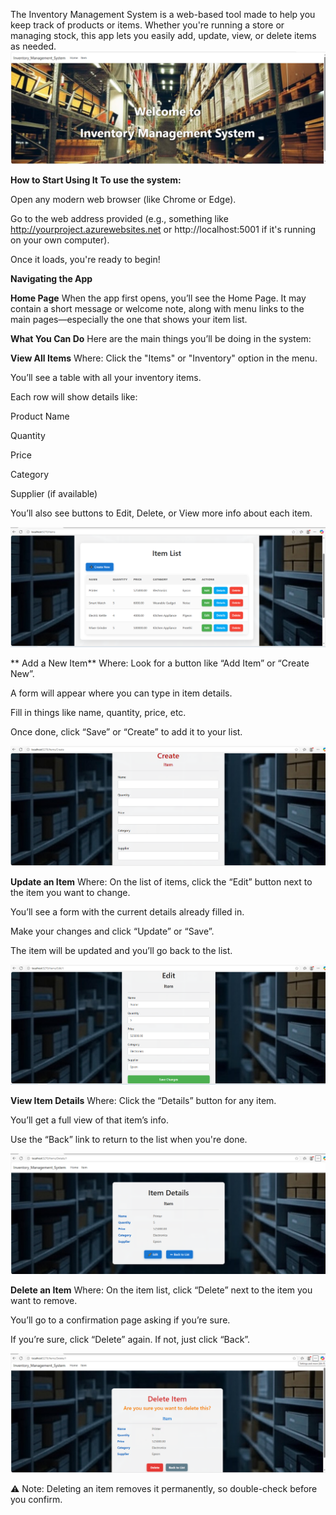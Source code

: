 
The Inventory Management System is a web-based tool made to help you keep track of products or items. Whether you're running a store or managing stock, this app lets you easily add, update, view, or delete items as needed.
![image alt](https://github.com/Gayathri1261/Inventory-Management-System/blob/1b007491265d7386913118bc5ff1f23b91f130ae/HomePage.PNG)

**How to Start Using It**
**To use the system:**

Open any modern web browser (like Chrome or Edge).

Go to the web address provided (e.g., something like http://yourproject.azurewebsites.net or http://localhost:5001 if it's running on your own computer).

Once it loads, you're ready to begin!

**Navigating the App**

**Home Page**
When the app first opens, you’ll see the Home Page. It may contain a short message or welcome note, along with menu links to the main pages—especially the one that shows your item list.

**What You Can Do**
Here are the main things you’ll be doing in the system:

**View All Items**
Where: Click the "Items" or "Inventory" option in the menu.

You’ll see a table with all your inventory items.

Each row will show details like:

Product Name

Quantity

Price

Category

Supplier (if available)

You’ll also see buttons to Edit, Delete, or View more info about each item.

![image alt](https://github.com/Gayathri1261/Inventory-Management-System/blob/main/Items%20List.PNG?raw=true)

** Add a New Item**
Where: Look for a button like “Add Item” or “Create New”.

A form will appear where you can type in item details.

Fill in things like name, quantity, price, etc.

Once done, click “Save” or “Create” to add it to your list.

![image alt](https://github.com/Gayathri1261/Inventory-Management-System/blob/main/Create.PNG?raw=true)

**Update an Item**
Where: On the list of items, click the “Edit” button next to the item you want to change.

You’ll see a form with the current details already filled in.

Make your changes and click “Update” or “Save”.

The item will be updated and you’ll go back to the list.

![image alt](https://github.com/Gayathri1261/Inventory-Management-System/blob/main/Edit.PNG?raw=true)

**View Item Details**
Where: Click the “Details” button for any item.

You’ll get a full view of that item’s info.

Use the “Back” link to return to the list when you're done.

![image alt](https://github.com/Gayathri1261/Inventory-Management-System/blob/main/Details.PNG?raw=true)

**Delete an Item**
Where: On the item list, click “Delete” next to the item you want to remove.

You’ll go to a confirmation page asking if you’re sure.

If you’re sure, click “Delete” again. If not, just click “Back”.

![image alt](https://github.com/Gayathri1261/Inventory-Management-System/blob/main/Delete.PNG?raw=true)

⚠ Note: Deleting an item removes it permanently, so double-check before you confirm.
